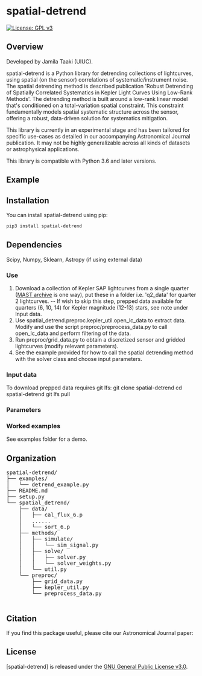 # spatial-detrend

[![License: GPL v3](https://img.shields.io/badge/License-GPLv3-blue.svg)](https://www.gnu.org/licenses/gpl-3.0)

## Overview

Developed by Jamila Taaki (UIUC).

spatial-detrend is a Python library for detrending collections of lightcurves, using spatial (on the sensor) correlations of systematic/instrument noise. 
The spatial detrending method is described publication 'Robust Detrending of Spatially Correlated Systematics in Kepler Light Curves Using Low-Rank Methods'.
The detrending method is built around a low-rank linear model that's conditioned on a total-variation spatial constraint. 
This constraint fundamentally models spatial systematic structure across the sensor, offering a robust, data-driven solution for systematics mitigation.

This library is currently in an experimental stage and has been tailored for specific use-cases as detailed in our accompanying Astronomical Journal publication. 
It may not be highly generalizable across all kinds of datasets or astrophysical applications. 

This library is compatible with Python 3.6 and later versions. 

## Example

## Installation

You can install spatial-detrend using pip:

```bash
pip3 install spatial-detrend
```

## Dependencies

Scipy, Numpy, Sklearn, Astropy (if using external data)

### Use

1) Download a collection of Kepler SAP lightcurves from a single quarter ([MAST archive](https://archive.stsci.edu/kepler/data_search/search.php) is one way), put these in a folder i.e. 'q2_data'
   for quarter 2 lightcurves.
   -- If wish to skip this step, prepped data available for quarters (6, 10, 14) for Kepler magnitude (12-13) stars, see note under Input data. 
3) Use spatial_detrend.preproc.kepler_util.open_lc_data to extract data. Modify and use the script preproc/preprocess_data.py
   to call open_lc_data and perform filtering of the data. 
4) Run preproc/grid_data.py to obtain a discretized sensor and gridded lightcurves (modify relevant parameters).
5) See the example provided for how to call the spatial detrending method with the solver class and choose input parameters.

### Input data

To download prepped data requires git lfs: 
git clone <your-repo-url> spatial-detrend
cd spatial-detrend
git lfs pull

### Parameters

### Worked examples

See examples folder for a demo. 

## Organization

<pre>
spatial-detrend/
├── examples/
│   └── detrend_example.py
├── README.md
├── setup.py
└── spatial_detrend/
    ├── data/
    │   ├── cal_flux_6.p
    │   ......
    │   └── sort_6.p
    ├── methods/
    │   ├── simulate/
    │   │   └── sim_signal.py
    │   ├── solve/
    │   │   ├── solver.py
    │   │   └── solver_weights.py
    │   └── util.py
    └── preproc/
        ├── grid_data.py
        ├── kepler_util.py
        └── preprocess_data.py

</pre>

## Citation
If you find this package useful, please cite our Astronomical Journal paper:

## License

[spatial-detrend] is released under the [GNU General Public License v3.0](LICENSE).

